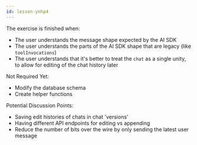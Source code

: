 ```yaml
---
id: lesson-ynhp4
---
```


The exercise is finished when:

- The user understands the message shape expected by the AI SDK
- The user understands the parts of the AI SDK shape that are legacy (like `toolInvocations`)
- The user understands that it's better to treat the `chat` as a single unity, to allow for editing of the chat history later

Not Required Yet:

- Modify the database schema
- Create helper functions

Potential Discussion Points:

- Saving edit histories of chats in chat 'versions'
- Having different API endpoints for editing vs appending
- Reduce the number of bits over the wire by only sending the latest user message
